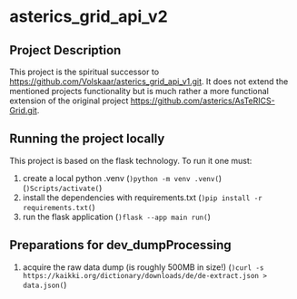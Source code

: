 # asterics_grid_api_v2

## Project Description

This project is the spiritual successor to https://github.com/Volskaar/asterics_grid_api_v1.git. It does not extend the mentioned projects functionality but is much rather a more functional extension of the original project https://github.com/asterics/AsTeRICS-Grid.git.

## Running the project locally

This project is based on the flask technology. To run it one must:
1. create a local python .venv
(````)python -m venv .venv(````)
(````)Scripts/activate(````)
2. install the dependencies with requirements.txt
(````)pip install -r requirements.txt(````)
3. run the flask application 
(````)flask --app main run(````)

## Preparations for dev_dumpProcessing
1. acquire the raw data dump (is roughly 500MB in size!)
(````)curl -s https://kaikki.org/dictionary/downloads/de/de-extract.json > data.json(````)